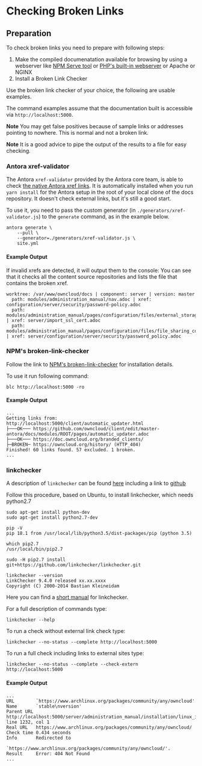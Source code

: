 # Checking Broken Links

## Preparation

To check broken links you need to prepare with following steps:

1. Make the compiled documenatation available for browsing by using a webserver like 
   [NPM Serve tool](https://www.npmjs.com/package/serve) or [PHP's built-in webserver](https://secure.php.net/manual/en/features.commandline.webserver.php) or Apache or NGINX 
2. Install a Broken Link Checker

Use the broken link checker of your choice, the following are usable examples.

The command examples assume that the documentation built is accessible via ``http://localhost:5000``.

**Note** You may get false positives because of sample links or addresses pointing to nowhere. 
This is normal and not a broken link.

**Note** It is a good advice to pipe the output of the results to a file for easy checking.

### Antora xref-validator

The Antora ``xref-validator`` provided by the Antora core team, is able to check [the native Antora xref links](https://docs.antora.org/antora/1.0/asciidoc/page-to-page-xref/#xref-and-page-id-anatomy).
It is automatically installed when you run ``yarn install`` for the Antora setup in the root of your local clone of the docs repository. It doesn't check external links, but it's still a good start.

To use it, you need to pass the custom generator (in `./generators/xref-validator.js`) to the `generate` command, as in the example below.

```console
antora generate \
    --pull \
    --generator=./generators/xref-validator.js \
    site.yml
```

#### Example Output

If invalid xrefs are detected, it will output them to the console:
You can see that it checks all the content source repositories and lists the file that contains the broken xref.

```console
worktree: /var/www/owncloud/docs | component: server | version: master
  path: modules/administration_manual/nav.adoc | xref: configuration/server/security/password-policy.adoc
  path: modules/administration_manual/pages/configuration/files/external_storage_configuration_gui.adoc | xref: server/import_ssl_cert.adoc
  path: modules/administration_manual/pages/configuration/files/file_sharing_configuration.adoc | xref: server/configuration/server/security/password_policy.adoc
```

### NPM's broken-link-checker

Follow the link to [NPM's broken-link-checker](https://www.npmjs.com/package/broken-link-checker) for installation details.

To use it run following command:

``blc http://localhost:5000 -ro``

#### Example Output

```
...
Getting links from: http://localhost:5000/client/automatic_updater.html
├───OK─── https://github.com/owncloud/client/edit/master-antora/docs/modules/ROOT/pages/automatic_updater.adoc
├───OK─── https://doc.owncloud.org/branded_clients/
├─BROKEN─ https://owncloud.org/history/ (HTTP_404)
Finished! 60 links found. 57 excluded. 1 broken.
...
```

### linkchecker

A description of ``linkchecker`` can be found [here](https://linkchecker.github.io/linkchecker/index.html) including a link to [github](https://github.com/linkchecker/linkchecker/)

Follow this procedure, based on Ubuntu, to install linkchecker, which needs python2.7

```console
sudo apt-get install python-dev
sudo apt-get install python2.7-dev

pip -V
pip 18.1 from /usr/local/lib/python3.5/dist-packages/pip (python 3.5)

which pip2.7
/usr/local/bin/pip2.7

sudo -H pip2.7 install git+https://github.com/linkchecker/linkchecker.git

linkchecker --version
LinkChecker 9.4.0 released xx.xx.xxxx
Copyright (C) 2000-2014 Bastian Kleineidam

```
Here you can find a [short manual](https://linkchecker.github.io/linkchecker/man1/linkchecker.1.html) for linkchecker.

For a full description of commands type:

``linkchecker --help``

To run a check without external link check type:

``linkchecker --no-status --complete http://localhost:5000``

To run a full check including links to external sites type:

``linkchecker --no-status --complete --check-extern http://localhost:5000``

#### Example Output

```
...
URL        `https://www.archlinux.org/packages/community/any/owncloud'
Name       `stable\nversion'
Parent URL http://localhost:5000/server/administration_manual/installation/linux_installation.html, line 1232, col 1
Real URL   https://www.archlinux.org/packages/community/any/owncloud/
Check time 0.434 seconds
Info       Redirected to
           `https://www.archlinux.org/packages/community/any/owncloud/'.
Result     Error: 404 Not Found
...
```
